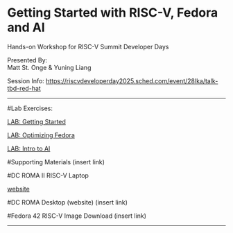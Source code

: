 # Getting Started with RISC-V, Fedora and AI
Hands-on Workshop for RISC-V Summit Developer Days 

Presented By:  
Matt St. Onge
&
Yuning Liang

Session Info:
https://riscvdeveloperday2025.sched.com/event/28lka/talk-tbd-red-hat 

--------------------------------------------------------------------

#Lab Exercises:

[LAB: Getting Started](https://github.com/mattstonge/riscv_summit_devdays_fedora_AI_workshop/blob/main/riscv-workshop.md) 

[LAB: Optimizing Fedora]()

[LAB: Intro to AI]()


#Supporting Materials
(insert link)

#DC ROMA II RISC-V Laptop

[website](https://deepcomputing.io/product/dc-roma-risc-v-laptop-ii/)

#DC ROMA Desktop (website)
(insert link)

#Fedora 42 RISC-V Image Download
(insert link)

--------------------------------------------------------------------
